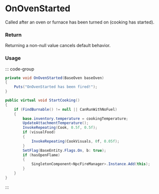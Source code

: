 # OnOvenStarted
<Badge type="info" text="Entity"/><Badge type="danger" text="Carbon Compatible"/><Badge type="warning" text="Oxide Compatible"/>
Called after an oven or furnace has been turned on (cooking has started).

### Return
Returning a non-null value cancels default behavior.

### Usage
::: code-group
```csharp [Example]
private void OnOvenStarted(BaseOven baseOven)
{
	Puts("OnOvenStarted has been fired!");
}
```
```csharp [Source — Assembly-CSharp @ BaseOven]
public virtual void StartCooking()
{
	if (FindBurnable() != null || CanRunWithNoFuel)
	{
		base.inventory.temperature = cookingTemperature;
		UpdateAttachmentTemperature();
		InvokeRepeating(Cook, 0.5f, 0.5f);
		if (visualFood)
		{
			InvokeRepeating(CookVisuals, 0f, 0.05f);
		}
		SetFlag(BaseEntity.Flags.On, b: true);
		if (hasOpenFlame)
		{
			SingletonComponent<NpcFireManager>.Instance.Add(this);
		}
	}
}

```
:::
